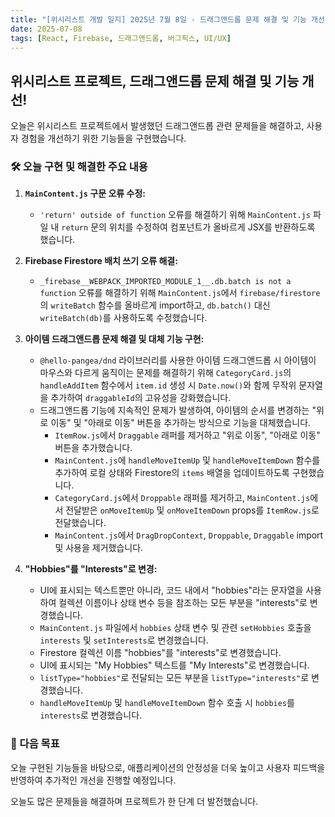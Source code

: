 ```yaml
---
title: "[위시리스트 개발 일지] 2025년 7월 8일 - 드래그앤드롭 문제 해결 및 기능 개선"
date: 2025-07-08
tags: [React, Firebase, 드래그앤드롭, 버그픽스, UI/UX]
---
```


## 위시리스트 프로젝트, 드래그앤드롭 문제 해결 및 기능 개선!

오늘은 위시리스트 프로젝트에서 발생했던 드래그앤드롭 관련 문제들을 해결하고, 사용자 경험을 개선하기 위한 기능들을 구현했습니다.

### 🛠️ 오늘 구현 및 해결한 주요 내용

1.  **`MainContent.js` 구문 오류 수정:**
    *   `'return' outside of function` 오류를 해결하기 위해 `MainContent.js` 파일 내 `return` 문의 위치를 수정하여 컴포넌트가 올바르게 JSX를 반환하도록 했습니다.

2.  **Firebase Firestore 배치 쓰기 오류 해결:**
    *   `_firebase__WEBPACK_IMPORTED_MODULE_1__.db.batch is not a function` 오류를 해결하기 위해 `MainContent.js`에서 `firebase/firestore`의 `writeBatch` 함수를 올바르게 import하고, `db.batch()` 대신 `writeBatch(db)`를 사용하도록 수정했습니다.

3.  **아이템 드래그앤드롭 문제 해결 및 대체 기능 구현:**
    *   `@hello-pangea/dnd` 라이브러리를 사용한 아이템 드래그앤드롭 시 아이템이 마우스와 다르게 움직이는 문제를 해결하기 위해 `CategoryCard.js`의 `handleAddItem` 함수에서 `item.id` 생성 시 `Date.now()`와 함께 무작위 문자열을 추가하여 `draggableId`의 고유성을 강화했습니다.
    *   드래그앤드롭 기능에 지속적인 문제가 발생하여, 아이템의 순서를 변경하는 "위로 이동" 및 "아래로 이동" 버튼을 추가하는 방식으로 기능을 대체했습니다.
        *   `ItemRow.js`에서 `Draggable` 래퍼를 제거하고 "위로 이동", "아래로 이동" 버튼을 추가했습니다.
        *   `MainContent.js`에 `handleMoveItemUp` 및 `handleMoveItemDown` 함수를 추가하여 로컬 상태와 Firestore의 `items` 배열을 업데이트하도록 구현했습니다.
        *   `CategoryCard.js`에서 `Droppable` 래퍼를 제거하고, `MainContent.js`에서 전달받은 `onMoveItemUp` 및 `onMoveItemDown` props를 `ItemRow.js`로 전달했습니다.
        *   `MainContent.js`에서 `DragDropContext`, `Droppable`, `Draggable` import 및 사용을 제거했습니다.

4.  **"Hobbies"를 "Interests"로 변경:**
    *   UI에 표시되는 텍스트뿐만 아니라, 코드 내에서 "hobbies"라는 문자열을 사용하여 컬렉션 이름이나 상태 변수 등을 참조하는 모든 부분을 "interests"로 변경했습니다.
    *   `MainContent.js` 파일에서 `hobbies` 상태 변수 및 관련 `setHobbies` 호출을 `interests` 및 `setInterests`로 변경했습니다.
    *   Firestore 컬렉션 이름 "hobbies"를 "interests"로 변경했습니다.
    *   UI에 표시되는 "My Hobbies" 텍스트를 "My Interests"로 변경했습니다.
    *   `listType="hobbies"`로 전달되는 모든 부분을 `listType="interests"`로 변경했습니다.
    *   `handleMoveItemUp` 및 `handleMoveItemDown` 함수 호출 시 `hobbies`를 `interests`로 변경했습니다.

### 🚀 다음 목표

오늘 구현된 기능들을 바탕으로, 애플리케이션의 안정성을 더욱 높이고 사용자 피드백을 반영하여 추가적인 개선을 진행할 예정입니다.

오늘도 많은 문제들을 해결하며 프로젝트가 한 단계 더 발전했습니다.
